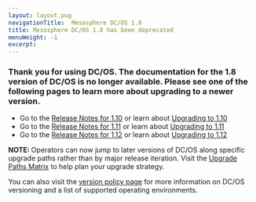 ```yaml
---
layout: layout.pug
navigationTitle:  Mesosphere DC/OS 1.8
title: Mesosphere DC/OS 1.8 has been deprecated
menuWeight: -1
excerpt:
---
```


### Thank you for using DC/OS. The documentation for the 1.8 version of DC/OS is no longer available. Please see one of the following pages to learn more about upgrading to a newer version.

- Go to the [Release Notes for 1.10](/1.10/release-notes/1.10.0/) or learn about [Upgrading to 1.10](/1.10/installing/production/upgrading/)
- Go to the [Release Notes for 1.11](/1.11/release-notes/1.11.0/) or learn about [Upgrading to 1.11](/1.11/installing/production/upgrading/)
- Go to the [Release Notes for 1.12](/1.12/release-notes/1.12.0) or learn about [Upgrading to 1.12](/1.12/installing/production/upgrading/)

<p class="message--note"><strong>NOTE: </strong> Operators can now jump to later versions of DC/OS along specific upgrade paths rather than by major release iteration. Visit the <a href="/1.12/installing/production/upgrading/#supported-upgrade-paths">Upgrade Paths Matrix</a> to help plan your upgrade strategy.</p>

You can also visit the [version policy page](/version-policy/) for more information on DC/OS versioning and a list of supported operating environments.